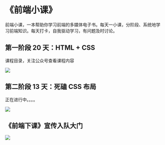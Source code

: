 # 《前端小课》
前端小课，一本帮助你学习前端的多媒体电子书。每天一小课，分阶段、系统地学习前端知识。每天打卡，自我驱动学习，有问题及时讨论。



## 第一阶段 20 天：HTML + CSS

课程目录，关注公众号查看课程内容

![](https://github.com/lefex/FE/blob/master/asset/1cover.png)


## 第二阶段 13 天：死磕 CSS 布局

正在进行中。。。。

![](https://github.com/lefex/FE/blob/master/asset/css-layout.png)


## 《前端下课》宣传入队大门
![](https://github.com/lefex/FE/blob/master/asset/qrcode.png)
